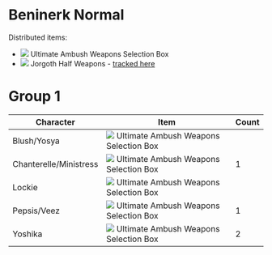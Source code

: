 # Beninerk Normal
Distributed items:
* ![](https://via.placeholder.com/15/ff4b4b/000000?text=+) Ultimate Ambush Weapons Selection Box
* ![](https://via.placeholder.com/15/dc44f0/000000?text=+) Jorgoth Half Weapons - [tracked here](./Jorgoth.md)
  
# Group 1
| Character | Item | Count |
| --- | --- | --- |
| Blush/Yosya | ![](https://via.placeholder.com/15/ff4b4b/000000?text=+) Ultimate Ambush Weapons Selection Box | 
| Chanterelle/Ministress | ![](https://via.placeholder.com/15/ff4b4b/000000?text=+) Ultimate Ambush Weapons Selection Box | 1
| Lockie | ![](https://via.placeholder.com/15/ff4b4b/000000?text=+) Ultimate Ambush Weapons Selection Box | 
| Pepsis/Veez | ![](https://via.placeholder.com/15/ff4b4b/000000?text=+) Ultimate Ambush Weapons Selection Box | 1
| Yoshika | ![](https://via.placeholder.com/15/ff4b4b/000000?text=+) Ultimate Ambush Weapons Selection Box | 2
